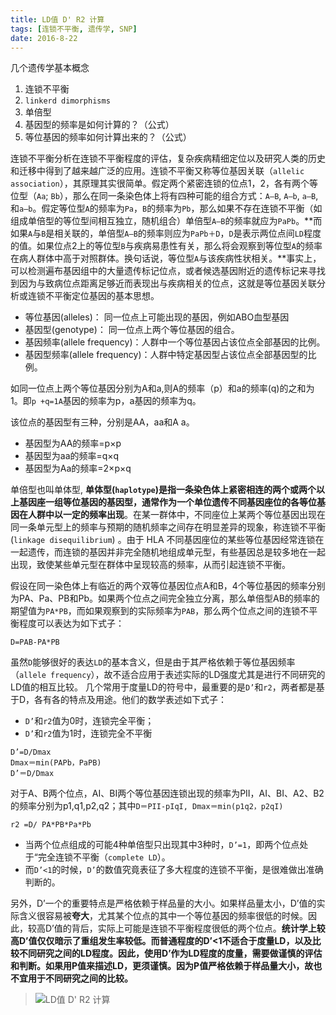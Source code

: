 ```yaml
---
title: LD值 D' R2 计算
tags: [连锁不平衡, 遗传学, SNP]
date: 2016-8-22
---
```


几个遗传学基本概念

1. 连锁不平衡
2. ``linkerd dimorphisms``
3. 单倍型
4. 基因型的频率是如何计算的？（公式）
5. 等位基因的频率如何计算出来的？（公式）

连锁不平衡分析在连锁不平衡程度的评估，复杂疾病精细定位以及研究人类的历史和迁移中得到了越来越广泛的应用。连锁不平衡又称等位基因关联（``allelic association``），其原理其实很简单。假定两个紧密连锁的位点1，2，各有两个等位型（``Aa``; ``Bb``），那么在同一条染色体上将有四种可能的组合方式：``A—B``, ``A—b``, ``a—B``, 和``a—b``。假定等位型``A``的频率为``Pa``，``B``的频率为``Pb``，那么如果不存在连锁不平衡（如组成单倍型的等位型间相互独立，随机组合）单倍型``A—B``的频率就应为``PaPb``。**而如果``A``与``B``是相关联的，单倍型``A—B``的频率则应为``PaPb＋D``，``D``是表示两位点间``LD``程度的值。如果位点2上的等位型``B``与疾病易患性有关，那么将会观察到等位型``A``的频率在病人群体中高于对照群体。换句话说，等位型``A``与该疾病性状相关。**事实上，可以检测遍布基因组中的大量遗传标记位点，或者候选基因附近的遗传标记来寻找到因为与致病位点距离足够近而表现出与疾病相关的位点，这就是等位基因关联分析或连锁不平衡定位基因的基本思想。
<!--more-->

+ 等位基因(alleles)： 同一位点上可能出现的基因，例如ABO血型基因
+ 基因型(genotype)： 同一位点上两个等位基因的组合。
+ 基因频率(allele frequency)：人群中一个等位基因占该位点全部基因的比例。
+ 基因型频率(allele frequency)：人群中特定基因型占该位点全部基因型的比例。

如同一位点上两个等位基因分别为A和a,则A的频率（p）和a的频率(q)的之和为1。即``p +q=1A``基因的频率为p，a基因的频率为q。

该位点的基因型有三种，分别是AA，aa和A a。

+ 基因型为AA的频率=p×p
+ 基因型为aa的频率=q×q
+ 基因型为Aa的频率=2×p×q

单倍型也叫单体型, **单体型(``haplotype``)是指一条染色体上紧密相连的两个或两个以上基因座一组等位基因的基因型，通常作为一个单位遗传不同基因座位的各等位基因在人群中以一定的频率出现**。在某一群体中，不同座位上某两个等位基因出现在同一条单元型上的频率与预期的随机频率之间存在明显差异的现象，称连锁不平衡 (``linkage disequilibrium``) 。由于 HLA 不同基因座位的某些等位基因经常连锁在一起遗传，而连锁的基因并非完全随机地组成单元型，有些基因总是较多地在一起出现，致使某些单元型在群体中呈现较高的频率，从而引起连锁不平衡。

假设在同一染色体上有临近的两个双等位基因位点A和B，4个等位基因的频率分别为PA、Pa、PB和Pb。如果两个位点之间完全独立分离，那么单倍型AB的频率的期望值为``PA*PB``，而如果观察到的实际频率为``PAB``，那么两个位点之间的连锁不平衡程度可以表达为如下式子：
```
D=PAB-PA*PB
```
虽然``D``能够很好的表达``LD``的基本含义，但是由于其严格依赖于等位基因频率（``allele frequency``），故不适合应用于表述实际的LD强度尤其是进行不同研究的LD值的相互比较。
几个常用于度量LD的符号中，最重要的是``D’``和``r2``，两者都是基于D，各有各的特点及用途。他们的数学表述如下式子：

+ ``D’``和``r2``值为0时，连锁完全平衡；
+ ``D’``和``r2``值为1时，连锁完全不平衡

```
D’=D/Dmax
Dmax＝min(PAPb，PaPB)
D’＝D/Dmax
```

对于A、B两个位点，AI、BI两个等位基因连锁出现的频率为PII，AI、BI、A2、B2的频率分别为p1,q1,p2,q2；其中``D＝PII-pIqI, Dmax＝min(p1q2，p2qI)``

```
r2 =D/ PA*PB*Pa*Pb
```

+ 当两个位点组成的可能4种单倍型只出现其中3种时，``D’=1``，即两个位点处于“完全连锁不平衡（``complete LD``）。
+ 而``D’<1``的时候，``D’``的数值究竟表征了多大程度的连锁不平衡，是很难做出准确判断的。

另外，D’一个的重要特点是严格依赖于样品量的大小。如果样品量太小，D’值的实际含义很容易被**夸大**，尤其某个位点的其中一个等位基因的频率很低的时候。因此，较高D’值的背后，实际上可能是连锁不平衡程度很低的两个位点。**统计学上较高D’值仅仅暗示了重组发生率较低。而普通程度的D’<1不适合于度量LD，以及比较不同研究之间的LD程度。因此，使用D’作为LD程度的度量，需要做谨慎的评估和判断。如果用P值来描述LD，更须谨慎。因为P值严格依赖于样品量大小，故也不宜用于不同研究之间的比较。**

> ![LD值 D' R2 计算](https://raw.githubusercontent.com/xieguigang/xieguigang.github.io-hexo/master/images/qrcode/SNP_LD.png)